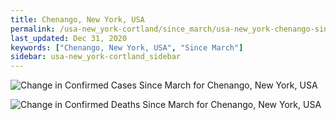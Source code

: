 ```yaml
---
title: Chenango, New York, USA
permalink: /usa-new_york-cortland/since_march/usa-new_york-chenango-since_march.html
last_updated: Dec 31, 2020
keywords: ["Chenango, New York, USA", "Since March"]
sidebar: usa-new_york-cortland_sidebar
---
```


![Change in Confirmed Cases Since March for Chenango, New York, USA](/covid_tracker/images/graphs/usa-new_york-chenango-delta_confirmed-since_march_graph.png)

![Change in Confirmed Deaths Since March for Chenango, New York, USA](/covid_tracker/images/graphs/usa-new_york-chenango-delta_deaths-since_march_graph.png)
